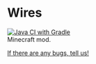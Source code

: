 # Wires

[![Java CI with Gradle](https://github.com/Over-Run/Wires/actions/workflows/gradle.yml/badge.svg?event=push)](https://github.com/Over-Run/Wires/actions/workflows/gradle.yml)  
Minecraft mod.

[If there are any bugs, tell us!](https://github.com/Over-Run/Wires/issues/new)
